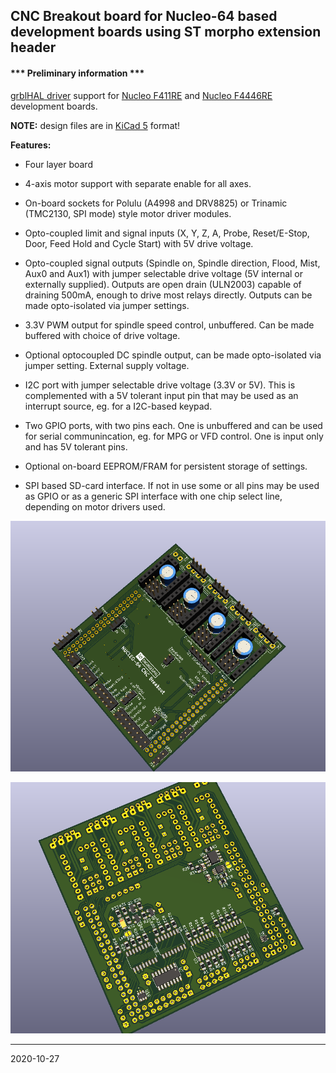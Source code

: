 ## CNC Breakout board for Nucleo-64 based development boards using ST morpho extension header

#### *** Preliminary information  ***

[grblHAL driver](https://github.com/terjeio/grblHAL/tree/master/drivers/STM32F4xx) support for [Nucleo F411RE](https://www.st.com/en/evaluation-tools/nucleo-f411re.html) and [Nucleo F4446RE](https://www.st.com/en/evaluation-tools/nucleo-f446re.html) development boards.

**NOTE:** design files are in [KiCad 5](http://www.kicad-pcb.org/) format!

**Features:**

* Four layer board

* 4-axis motor support with separate enable for all axes.

* On-board sockets for Polulu \(A4998 and DRV8825\) or Trinamic \(TMC2130, SPI mode\) style motor driver modules.

* Opto-coupled limit and signal inputs (X, Y, Z, A, Probe, Reset/E-Stop, Door, Feed Hold and Cycle Start) with 5V drive voltage.

* Opto-coupled signal outputs \(Spindle on, Spindle direction, Flood, Mist, Aux0 and Aux1\) with jumper selectable drive voltage \(5V internal or externally supplied\).
Outputs are open drain \(ULN2003\) capable of draining 500mA, enough to drive most relays directly. Outputs can be made opto-isolated via jumper settings.

* 3.3V PWM output for spindle speed control, unbuffered. Can be made buffered with choice of drive voltage.

* Optional optocoupled DC spindle output, can be made opto-isolated via jumper setting. External supply voltage.

* I2C port with jumper selectable drive voltage \(3.3V or 5V\). This is complemented with a 5V tolerant input pin that may be used as an interrupt source, eg. for a I2C-based keypad.

* Two GPIO ports, with two pins each. One is unbuffered and can be used for serial communincation, eg. for MPG or VFD control. One is input only and has 5V tolerant pins.

* Optional on-board EEPROM/FRAM for persistent storage of settings.

* SPI based SD-card interface. If not in use some or all pins may be used as GPIO or as a generic SPI interface with one chip select line, depending on motor drivers used.

![PCB Top](media/pcb-top.png)

![PCB Top](media/pcb-bottom.png)

---

2020-10-27
